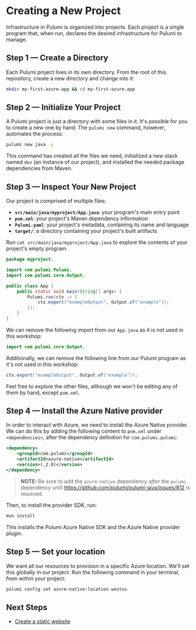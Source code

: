 # Creating a New Project

Infrastructure in Pulumi is organized into projects. Each project is a single program that, when run, declares the desired infrastructure for Pulumi to manage.

## Step 1 &mdash; Create a Directory

Each Pulumi project lives in its own directory. From the root of this repository, create a new directory and change into it:

```bash
mkdir my-first-azure-app && cd my-first-azure-app
```

## Step 2 &mdash; Initialize Your Project

A Pulumi project is just a directory with some files in it. It's possible for you to create a new one by hand. The `pulumi new` command, however, automates the process:

```bash
pulumi new java -y
```

This command has created all the files we need, initialized a new stack named `dev` (an instance of our project), and installed the needed package dependencies from Maven.

## Step 3 &mdash; Inspect Your New Project

Our project is comprised of multiple files:

* **`src/main/java/myproject/App.java`**: your program's main entry point
* **`pom.xml`**: your project's Maven dependency information
* **`Pulumi.yaml`**: your project's metadata, containing its name and language
* **`target/`**: a directory containing your project's built artifacts

Run `cat src/main/java/myproject/App.java` to explore the contents of your project's empty program:

```java
package myproject;

import com.pulumi.Pulumi;
import com.pulumi.core.Output;

public class App {
    public static void main(String[] args) {
        Pulumi.run(ctx -> {
            ctx.export("exampleOutput", Output.of("example"));
        });
    }
}
```

We can remove the following import from our `App.java` as it is not used in this workshop:

```java
import com.pulumi.core.Output;
```

Additionally, we can remove the following line from our Pulumi program as it's not used in this workshop:

```java
ctx.export("exampleOutput", Output.of("example"));
```

Feel free to explore the other files, although we won't be editing any of them by hand, except `pom.xml`.

## Step 4 &mdash; Install the Azure Native provider

In order to interact with Azure, we need to install the Azure Native provider. We can do this by adding the following content to `pom.xml` under `<dependencies>`, after the dependency definition for `com.pulumi.pulumi`:

```xml
<dependency>
    <groupId>com.pulumi</groupId>
    <artifactId>azure-native</artifactId>
    <version>(,2.0]</version>
</dependency>
```

> **NOTE:** Be sure to add the `azure-native` dependency _after_ the `pulumi` dependency until <https://github.com/pulumi/pulumi-java/issues/812> is resolved.

Then, to install the provider SDK, run:

```bash
mvn install
```

This installs the Pulumi Azure Native SDK and the Azure Native provider plugin.

## Step 5 &mdash; Set your location

We want all our resources to provision in a specific Azure location. We'll set this globally in our project. Run the following command in your terminal, from within your project:

```bash
pulumi config set azure-native:location westus
```

## Next Steps

* [Create a static website](../lab-02/README.md)
